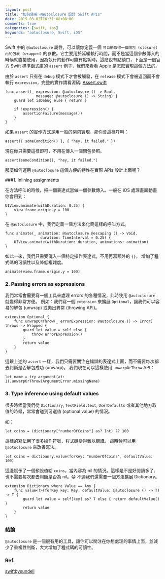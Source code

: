 ```yaml
---
layout: post
title: "如何使用 @autoclosure 設計 Swift APIs"
date: 2019-03-02T16:31:08+08:00
comments: true
categories: [swift, ios]
keywords: "aotuclosure, Swift, iOS"
---
```


Swift 中的 `@autoclosure` 屬性，可以讓你定義一個 `可自動取得一個閉包 (closure) 內的包裹 (wrapped)` 的參數。它主要用於延緩執行時間，而不是當這個參數傳入的時候就直接使用，因為執行的動作可能有點耗時。這麼說有點繞口，下面是一個官方 Swift 標準函式庫的 `assert` 例子，我們來看看 Apple 是怎麼實現這個方法的。

由於 `assert` 只有在 `debug` 模式下才會被觸發，在 `release` 模式下會被返回而不會執行 `expression`，完整的實作請看源碼: [Assert.swift](https://github.com/apple/swift/blob/master/stdlib/public/core/Assert.swift)

```
func assert(_ expression: @autoclosure () -> Bool, 
			_ message: @autoclosure () -> String) {
	guard let isDebug else { return }

	if !expression() {
		assertionFailure(message())
	}
}
```

如果 `assert` 的實作方式是用一般的閉包實現，那你會這樣呼叫：

```
assert({ someCondition() }, { "hey, it failed." })
```

現在你只需要這樣即可，不用在傳入一個閉包參照。

```
assert(someCondition(), "hey, it failed.")
```

那麼如何運用 `@autoclosure` 這個方便的特性在實際 APIs 設計上面呢？

###1. Inlining assignments 

在方法呼叫的時候，把一個表達式當做一個參數傳入。一般在 iOS 處理畫面動畫你會用到：

```
UIView.animate(withDuration: 0.25) {
	view.frame.origin.y = 100
}
```

在 `@autoclosure` 中，我們定義一個方法來化簡這樣的呼叫方式。

```
func animate(_ animation: @autoclosure @escaping () -> Void, 
				duration: TimeInterval = 0.25) {
	UIView.animate(withDuration: duration, animations: animation)
}
```

如此一來，我們只需要傳入一個特定操作表達式，不用再寫額外的 `{}`。
增加了程式碼的可讀性以及降低複雜度。

```
animate(view.frame.origin.y = 100)
```

### 2. Passing errors as expressions

我們常常會需要寫一個工具來處理 errors 的各種情況，此時使用 `@autoclosure` 就變得非常方便。
例如：我們寫一個 `extension` 來擴展 `Optional`，讓我們可以容易的解包 (unwrap) 或拋出異常 (throwing API)。

```
extension Optional {
	func unwrapOrThrow(_ errorExpression: @autoclosure () -> Error) throws -> Wrapped {
		guard let value = self else {
			throw errorExpression()
		}
		return value
	}
}
```

這跟上述的 `assert` 一樣，我們只需要關注在錯誤的表達式上面，而不需要每次都去判斷是否解包成功 (unwarp)。
我們現在可以這樣使用 `unwarpOrThrow` API：

```
let name = try argument(at: 1).unwarpOrThrow(ArgumentError.missingName)
```

### 3. Type inference using default values

很多時候當我們從 `Dictionary`, `TextField.text`, `UserDefaults` 或者其他地方取值的時候，常常會碰到可選值 (optional value) 的情況。

如：

```
let coins = (dictionary["numberOfCoins"] as? Int) ?? 100
```

這樣的寫法用了很多操作符號，程式碼變得難以閱讀。
這時候可以用 `@aotuclosure` 來改善寫法。

```
let coins = dictioanry.value(forKey: "numberOfCoins", defaultValue: 100)
```

這邊賦予了一個預設值給 `coins`，當內容為 nil 的情況。這樣是不是好閱讀多了，也不需要每次都去判斷是否為 nil。:grin:
不過我們還需要一個方法擴展 Dictionary。

```
extension Dictionary where Value == Any {
	func value<T>(forKey key: Key, defaultValue: @autoclosure () -> T) -> T {
		guard let value = self[key] as? T else { return defaultValue() }
		return value
	}
}
```

### 結論

`@autoclosure` 是一個很有用的工具，讓你可以關注在你想處理的事情上面，並減少了重複性判斷，大大增加了程式碼的可讀性。


### Ref. 

[swiftbysundell](https://www.swiftbysundell.com/posts/using-autoclosure-when-designing-swift-apis)











